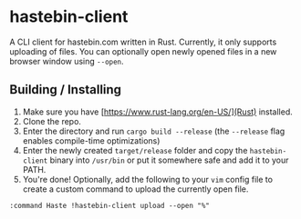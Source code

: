 # hastebin-client
A CLI client for hastebin.com written in Rust.
Currently, it only supports uploading of files. You can optionally open newly opened files in a new browser window using `--open`.

## Building / Installing
1. Make sure you have [https://www.rust-lang.org/en-US/](Rust) installed.
2. Clone the repo.
3. Enter the directory and run `cargo build --release` (the `--release` flag enables compile-time optimizations)
4. Enter the newly created `target/release` folder and copy the `hastebin-client` binary into `/usr/bin` or put it somewhere safe and add it to your PATH.
5. You're done! Optionally, add the following to your `vim` config file to create a custom command to upload the currently open file.
```
:command Haste !hastebin-client upload --open "%"
```
